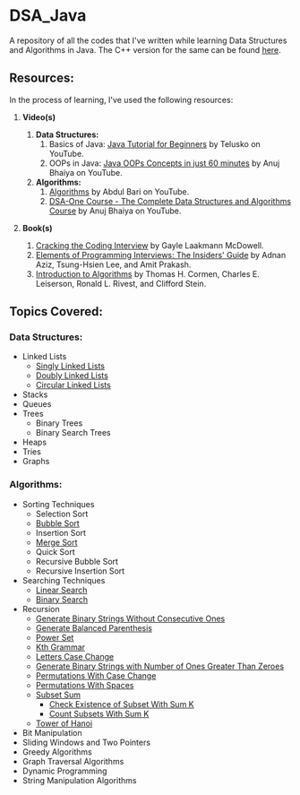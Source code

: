 # DSA_Java
A repository of all the codes that I've written while learning Data Structures and Algorithms in Java. The C++ version for the same can be found [here](https://github.com/AdinotAadi/DSA_CPP).

## Resources:
In the process of learning, I've used the following resources:
1. **Video(s)**
    1. **Data Structures:**
        1. Basics of Java: [Java Tutorial for Beginners](https://www.youtube.com/watch?v=BGTx91t8q50&t=2167s) by Telusko on YouTube.
        2. OOPs in Java: [Java OOPs Concepts in just 60 minutes](https://www.youtube.com/watch?v=a199KZGMNxk&t=6s&pp=ygUJamF2YSBvb3Bz) by Anuj Bhaiya on YouTube.
    2. **Algorithms:**
        1. [Algorithms](https://www.youtube.com/playlist?list=PLDN4rrl48XKpZkf03iYFl-O29szjTrs_O) by Abdul Bari on YouTube.
        2. [DSA-One Course - The Complete Data Structures and Algorithms Course](https://www.youtube.com/playlist?list=PLUcsbZa0qzu3yNzzAxgvSgRobdUUJvz7p) by Anuj Bhaiya on YouTube.

2. **Book(s)**
    1. [Cracking the Coding Interview](http://www.crackingthecodinginterview.com/) by Gayle Laakmann McDowell.
    2. [Elements of Programming Interviews: The Insiders' Guide](https://elementsofprogramminginterviews.com/) by Adnan Aziz, Tsung-Hsien Lee, and Amit Prakash.
    3. [Introduction to Algorithms](https://mitpress.mit.edu/books/introduction-algorithms-third-edition) by Thomas H. Cormen, Charles E. Leiserson, Ronald L. Rivest, and Clifford Stein.

## Topics Covered:
### Data Structures:
- Linked Lists
    - [Singly Linked Lists](./src/Data%20Structures/linkedLists/SLL.java)
    - [Doubly Linked Lists](./src/Data%20Structures/linkedLists/DLL.java)
    - [Circular Linked Lists](./src/Data%20Structures/linkedLists/CSLL.java)
- Stacks
- Queues
- Trees
    - Binary Trees
    - Binary Search Trees
- Heaps
- Tries
- Graphs

### Algorithms:
- Sorting Techniques
    - Selection Sort
    - [Bubble Sort](./src/Algorithms/Sorting/BubbleSort/BubbleSort.java)
    - Insertion Sort
    - [Merge Sort](./src/Algorithms/Sorting/MergeSort/MergeSort.java)
    - Quick Sort
    - Recursive Bubble Sort
    - Recursive Insertion Sort
- Searching Techniques
    - [Linear Search](./src/Algorithms/Searching/LinearSearch/LinearSearch.java)
    - [Binary Search](./src/Algorithms/Searching/BinarySearch/BinarySearch.java)
- Recursion
    - [Generate Binary Strings Without Consecutive Ones](./src/Algorithms/Recursion/BinaryStringsWithoutConsecutiveOnes/GenerateBinaryStrings.java)
    - [Generate Balanced Parenthesis](./src/Algorithms/Recursion/GenerateBalancedParanthesis/GenerateParanthesis.java)
    - [Power Set](./src/Algorithms/Recursion/GenerateSubsets/PowerSet.java)
    - [Kth Grammar](./src/Algorithms/Recursion/KthGrammar/kthGrammar.java)
    - [Letters Case Change](./src/Algorithms/Recursion/LetterCaseChange/LettersCaseChange.java)
    - [Generate Binary Strings with Number of Ones Greater Than Zeroes](./src/Algorithms/Recursion/NumberOfOnesGreaterThanZeroes/GenerateBinaryStrings.java)
    - [Permutations With Case Change](./src/Algorithms/Recursion/PermutationWithCaseChange/PermutationsWithCaseChange.java)
    - [Permutations With Spaces](./src/Algorithms/Recursion/PermutationWithSpaces/PermutationsWithSpaces.java)
    - [Subset Sum](./src/Algorithms/Recursion/SubsetSum/SubsetWithSumK.java)
        - [Check Existence of Subset With Sum K](./src/Algorithms/Recursion/SubsetSum/CheckExistanceOfSubsetWithSumK.java)
        - [Count Subsets With Sum K](./src/Algorithms/Recursion/SubsetSum/CountSubsetsWithSumK.java)
    - [Tower of Hanoi](./src/Algorithms/Recursion/TowerOfHanoi/towerOfHanoi.java)
- Bit Manipulation
- Sliding Windows and Two Pointers
- Greedy Algorithms
- Graph Traversal Algorithms
- Dynamic Programming
- String Manipulation Algorithms
